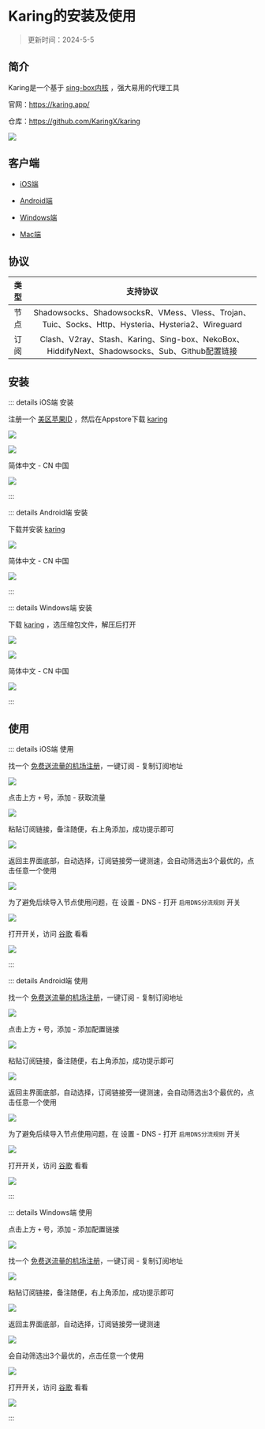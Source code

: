 # Karing的安装及使用

> 更新时间：2024-5-5



## 简介


Karing是一个基于 [sing-box内核](./singbox.md) ，强大易用的代理工具

官网：https://karing.app/

仓库：https://github.com/KaringX/karing

![](https://img.viptv.work/viptv/karing/karing.png)



## 客户端

* [iOS端](https://apps.apple.com/us/app/karing/id6472431552)

* [Android端](https://github.com/KaringX/karing/releases)

* [Windows端](https://github.com/KaringX/karing/releases)

* [Mac端](https://apps.apple.com/us/app/karing/id6472431552)



## 协议

| 类型 | 支持协议 |
|:-:|:-:|
| 节点 | Shadowsocks、ShadowsocksR、VMess、Vless、Trojan、Tuic、Socks、Http、Hysteria、Hysteria2、Wireguard |
| 订阅 | Clash、V2ray、Stash、Karing、Sing-box、NekoBox、HiddifyNext、Shadowsocks、Sub、Github配置链接 |




## 安装


::: details iOS端 安装

注册一个 [美区苹果ID](../iPhone/Apple_ID.md) ，然后在Appstore下载 [karing](https://apps.apple.com/us/app/karing/id6472431552)

![](https://img.viptv.work/viptv/karing/ios/ios-01.png)

![](https://img.viptv.work/viptv/karing/ios/ios-02.png)

简体中文 - CN 中国

![](https://img.viptv.work/viptv/karing/ios/ios-03.png)

:::




::: details Android端 安装

下载并安装 [karing](https://github.com/KaringX/karing/releases)

![](https://img.viptv.work/viptv/karing/android/android-01.png)

简体中文 - CN 中国

![](https://img.viptv.work/viptv/karing/android/android-02.png)

:::



::: details Windows端 安装

下载 [karing](https://github.com/KaringX/karing/releases) ，选压缩包文件，解压后打开

![](https://img.viptv.work/viptv/karing/windows/windows-01.png)

![](https://img.viptv.work/viptv/karing/windows/windows-02.png)

简体中文 - CN 中国

![](https://img.viptv.work/viptv/karing/windows/windows-03.png)

:::









## 使用



::: details iOS端 使用

找一个 [免费送流量的机场注册](./channel.md)，一键订阅 - 复制订阅地址

![](https://img.viptv.work/viptv/karing/ios/ios-03.png)


点击上方 `+` 号，添加 - 获取流量

![](https://img.viptv.work/viptv/karing/ios/ios-04.png)

粘贴订阅链接，备注随便，右上角添加，成功提示即可

![](https://img.viptv.work/viptv/karing/ios/ios-05.png)

返回主界面底部，自动选择，订阅链接旁一键测速，会自动筛选出3个最优的，点击任意一个使用

![](https://img.viptv.work/viptv/karing/ios/ios-06.png)

为了避免后续导入节点使用问题，在 设置 - DNS - 打开 `启用DNS分流规则` 开关

![](https://img.viptv.work/viptv/karing/ios/ios-07.png)

打开开关，访问 [谷歌](https://www.google.com) 看看

![](https://img.viptv.work/viptv/karing/ios/ios-08.png)

:::







::: details Android端 使用

找一个 [免费送流量的机场注册](./channel.md)，一键订阅 - 复制订阅地址

![](https://img.viptv.work/viptv/karing/android/android-03.png)

点击上方 `+` 号，添加 - 添加配置链接

![](https://img.viptv.work/viptv/karing/android/android-04.png)

粘贴订阅链接，备注随便，右上角添加，成功提示即可

![](https://img.viptv.work/viptv/karing/android/android-05.png)

返回主界面底部，自动选择，订阅链接旁一键测速，会自动筛选出3个最优的，点击任意一个使用

![](https://img.viptv.work/viptv/karing/android/android-06.png)

为了避免后续导入节点使用问题，在 设置 - DNS - 打开 `启用DNS分流规则` 开关

![](https://img.viptv.work/viptv/karing/ios/ios-07.png)

打开开关，访问 [谷歌](https://www.google.com) 看看

![](https://img.viptv.work/viptv/karing/android/android-08.png)

:::





::: details Windows端 使用

点击上方 `+` 号，添加 - 添加配置链接

![](https://img.viptv.work/viptv/karing/windows/windows-04.png)

找一个 [免费送流量的机场注册](./channel.md)，一键订阅 - 复制订阅地址

![](https://img.viptv.work/viptv/karing/windows/windows-05.png)

粘贴订阅链接，备注随便，右上角添加，成功提示即可

![](https://img.viptv.work/viptv/karing/windows/windows-06.png)

返回主界面底部，自动选择，订阅链接旁一键测速

![](https://img.viptv.work/viptv/karing/windows/windows-07.png)

会自动筛选出3个最优的，点击任意一个使用

![](https://img.viptv.work/viptv/karing/windows/windows-08.png)

打开开关，访问 [谷歌](https://www.google.com) 看看

![](https://img.viptv.work/viptv/karing/windows/windows-09.png)

:::
